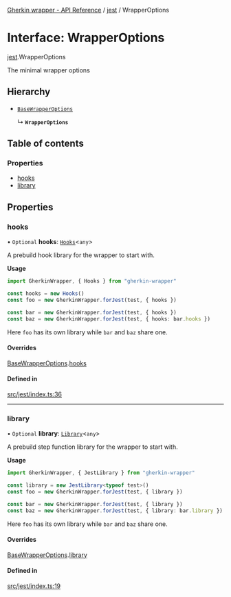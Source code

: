 [Gherkin wrapper - API Reference](../README.md) / [jest](../modules/jest.md) / WrapperOptions

# Interface: WrapperOptions

[jest](../modules/jest.md).WrapperOptions

The minimal wrapper options

## Hierarchy

- [`BaseWrapperOptions`](common.BaseWrapperOptions.md)

  ↳ **`WrapperOptions`**

## Table of contents

### Properties

- [hooks](jest.WrapperOptions.md#hooks)
- [library](jest.WrapperOptions.md#library)

## Properties

### hooks

• `Optional` **hooks**: [`Hooks`](../classes/index.Hooks.md)<`any`\>

A prebuild hook library for the wrapper to start with.

**Usage**
```ts
import GherkinWrapper, { Hooks } from "gherkin-wrapper"

const hooks = new Hooks()
const foo = new GherkinWrapper.forJest(test, { hooks })

const bar = new GherkinWrapper.forJest(test, { hooks })
const baz = new GherkinWrapper.forJest(test, { hooks: bar.hooks })
```
Here `foo` has its own library while `bar` and `baz` share one.

#### Overrides

[BaseWrapperOptions](common.BaseWrapperOptions.md).[hooks](common.BaseWrapperOptions.md#hooks)

#### Defined in

[src/jest/index.ts:36](https://github.com/Niitch/gherkin-wrapper/blob/967a43d/src/jest/index.ts#L36)

___

### library

• `Optional` **library**: [`Library`](../classes/common.Library.md)<`any`\>

A prebuild step function library for the wrapper to start with.

**Usage**
```ts
import GherkinWrapper, { JestLibrary } from "gherkin-wrapper"

const library = new JestLibrary<typeof test>()
const foo = new GherkinWrapper.forJest(test, { library })

const bar = new GherkinWrapper.forJest(test, { library })
const baz = new GherkinWrapper.forJest(test, { library: bar.library })
```
Here `foo` has its own library while `bar` and `baz` share one.

#### Overrides

[BaseWrapperOptions](common.BaseWrapperOptions.md).[library](common.BaseWrapperOptions.md#library)

#### Defined in

[src/jest/index.ts:19](https://github.com/Niitch/gherkin-wrapper/blob/967a43d/src/jest/index.ts#L19)
